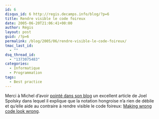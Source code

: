 ```yaml
---
id: 6
disqus_id: 6 http://regis.decamps.info/blog/?p=6
title: Rendre visible le code foireux
date: 2005-06-20T21:06:41+00:00
author: Régis
layout: post
guid: /?p=6
permalink: /blog/2005/06/rendre-visible-le-code-foireux/
tmac_last_id:
  - ""
dsq_thread_id:
  - "1373075483"
categories:
  - Informatique
  - Programmation
tags:
  - Best practice
---
```

Merci &agrave; Michel d’avoir [point&eacute; dans son blog](http://rasschaert.blogspot.com/2005/06/conventions-de-codages-exceptions-et.html) un excellent article de Joel Spolsky dans lequel il explique que la notation hongroise n’a rien de d&eacute;bile et qu’elle aide au contraire &agrave; rendre visible le code foireux: [Making wrong code look wrong](http://www.joelonsoftware.com/articles/Wrong.html).
